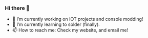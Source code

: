 ### Hi there 👋


- 🔭 I’m currently working on IOT projects and console modding!
- 🌱 I’m currently learning to solder (finally).
- 📫 How to reach me: Check my website, and email me!
